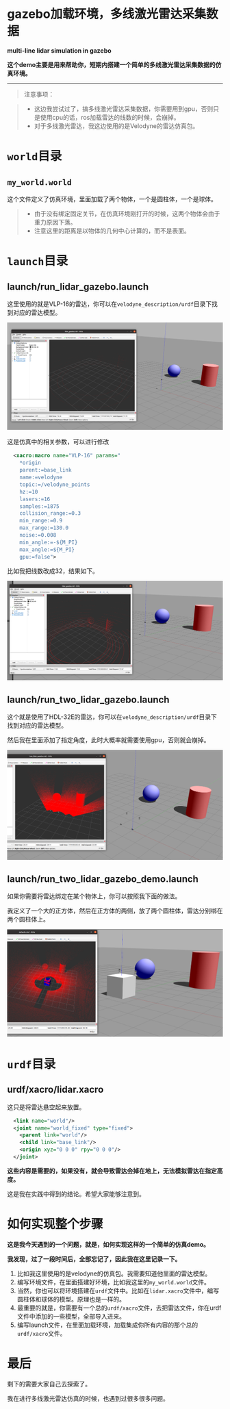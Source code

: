 # gazebo加载环境，多线激光雷达采集数据

**multi-line lidar simulation in gazebo**

**这个demo主要是用来帮助你，短期内搭建一个简单的多线激光雷达采集数据的仿真环境。**


---

> 注意事项：

> - 这边我尝试过了，搞多线激光雷达采集数据，你需要用到gpu，否则只是使用cpu的话，ros加载雷达的线数的时候，会崩掉。
> - 对于多线激光雷达，我这边使用的是Velodyne的雷达仿真包。

# `world`目录
## `my_world.world`

这个文件定义了仿真环境，里面加载了两个物体，一个是圆柱体，一个是球体。

> - 由于没有绑定固定关节，在仿真环境刚打开的时候，这两个物体会由于重力原因下落。
> - 注意这里的距离是以物体的几何中心计算的，而不是表面。

# `launch`目录
## launch/run_lidar_gazebo.launch

这里使用的就是VLP-16的雷达，你可以在`velodyne_description/urdf`目录下找到对应的雷达模型。

![alt text](pic/image.png)


这是仿真中的相关参数，可以进行修改
```xml
  <xacro:macro name="VLP-16" params="
    *origin
    parent:=base_link 
    name:=velodyne 
    topic:=/velodyne_points 
    hz:=10
    lasers:=16 
    samples:=1875 
    collision_range:=0.3 
    min_range:=0.9 
    max_range:=130.0 
    noise:=0.008 
    min_angle:=-${M_PI} 
    max_angle:=${M_PI} 
    gpu:=false">
```
比如我把线数改成32，结果如下。

![alt text](pic/image-1.png)

## launch/run_two_lidar_gazebo.launch

这个就是使用了HDL-32E的雷达，你可以在`velodyne_description/urdf`目录下找到对应的雷达模型。

然后我在里面添加了指定角度，此时大概率就需要使用gpu，否则就会崩掉。


![alt text](pic/image-2.png)

## launch/run_two_lidar_gazebo_demo.launch
如果你需要将雷达绑定在某个物体上，你可以按照我下面的做法。

我定义了一个大的正方体，然后在正方体的两侧，放了两个圆柱体，雷达分别绑在两个圆柱体上。

![alt text](pic/image-3.png)


# `urdf`目录

## urdf/xacro/lidar.xacro
这只是将雷达悬空起来放置。

```xml
  <link name="world"/>
  <joint name="world_fixed" type="fixed">
    <parent link="world"/>
    <child link="base_link"/>
    <origin xyz="0 0 0" rpy="0 0 0"/>
  </joint>
```
**这些内容是需要的，如果没有，就会导致雷达会掉在地上，无法模拟雷达在指定高度。**

这是我在实践中得到的结论。希望大家能够注意到。

# 如何实现整个步骤

**这是我今天遇到的一个问题，就是，如何实现这样的一个简单的仿真demo。**

**我发现，过了一段时间后，全部忘记了，因此我在这里记录一下。**

1. 比如我这里使用的是velodyne的仿真包。我需要知道他里面的雷达模型。
2. 编写环境文件，在里面搭建好环境，比如我这里的`my_world.world`文件。
3. 当然，你也可以将环境搭建在`urdf`文件中。比如在`lidar.xacro`文件中，编写圆柱体和球体的模型。原理也是一样的。
4. 最重要的就是，你需要有一个总的`urdf/xacro`文件，去把雷达文件，你在urdf文件中添加的一些模型，全部导入进来。
5. 编写launch文件，在里面加载环境，加载集成你所有内容的那个总的`urdf/xacro`文件。


# 最后
剩下的需要大家自己去探索了。

我在进行多线激光雷达仿真的时候，也遇到过很多很多问题。



